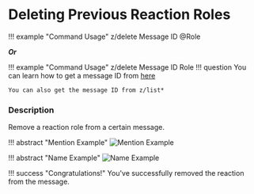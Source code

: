 # Deleting Previous Reaction Roles

!!! example "Command Usage"
    z/delete Message ID @Role

***Or*** 

!!! example "Command Usage"
    z/delete Message ID Role
!!! question
    You can learn how to get a message ID from [here](https://support.discordapp.com/hc/en-us/articles/206346498-Where-can-I-find-my-User-Server-Message-ID-)

    You can also get the message ID from z/list*

### Description

Remove a reaction role from a certain message.

!!! abstract "Mention Example"
    ![Mention Example](https://i.imjake.me/files/utaby.png)

!!! abstract "Name Example"
    ![Name Example](https://i.imjake.me/files/g1t44.png)

!!! success "Congratulations!"
    You've successfully removed the reaction from the message.
